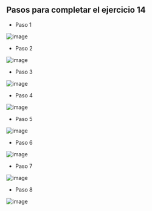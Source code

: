 ## Pasos para completar el ejercicio 14

* Paso 1

![image](https://github.com/AlvaroSanJuan20/prueba2_Alvaro/blob/master/GitHubImages/1.png)

* Paso 2

![image](https://github.com/AlvaroSanJuan20/prueba2_Alvaro/blob/master/GitHubImages/2.png)

* Paso 3

![image](https://github.com/AlvaroSanJuan20/prueba2_Alvaro/blob/master/GitHubImages/3.png)

* Paso 4

![image](https://github.com/AlvaroSanJuan20/prueba2_Alvaro/blob/master/GitHubImages/4.png)

* Paso 5

![image](https://github.com/AlvaroSanJuan20/prueba2_Alvaro/blob/master/GitHubImages/5.png)

* Paso 6

![image](https://github.com/AlvaroSanJuan20/prueba2_Alvaro/blob/master/GitHubImages/6.png)

* Paso 7

![image](https://github.com/AlvaroSanJuan20/prueba2_Alvaro/blob/master/GitHubImages/7.png)

* Paso 8

![image](https://github.com/AlvaroSanJuan20/prueba2_Alvaro/blob/master/GitHubImages/8.png)